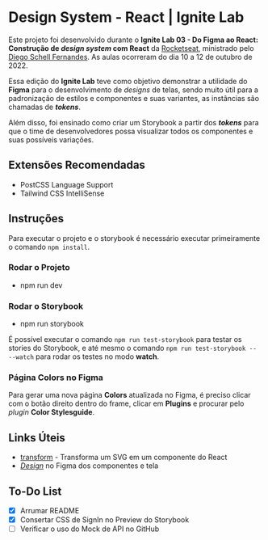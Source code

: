 # Design System - React | Ignite Lab

Este projeto foi desenvolvido durante o **Ignite Lab 03 - Do Figma ao React: Construção de _design system_ com React** da [Rocketseat](https://www.rocketseat.com.br/), ministrado pelo [Diego Schell Fernandes](https://www.linkedin.com/in/diego-schell-fernandes/). As aulas ocorreram do dia 10 a 12 de outubro de 2022.  

Essa edição do **Ignite Lab** teve como objetivo demonstrar a utilidade do **Figma** para o desenvolvimento de _designs_ de telas, sendo muito útil para a padronização de estilos  e componentes e suas variantes, as instâncias são chamadas de **_tokens_**.

Além disso, foi ensinado como criar um Storybook a partir dos **_tokens_** para que o time de desenvolvedores possa visualizar todos os componentes e suas possíveis variações.

## Extensões Recomendadas

- PostCSS Language Support
- Tailwind CSS IntelliSense

## Instruções

Para executar o projeto e o storybook é necessário executar primeiramente o comando `npm install`.

### Rodar o Projeto
- npm run dev

### Rodar o Storybook
- npm run storybook

É possível executar o comando `npm run test-storybook` para testar os stories do Storybook, e até mesmo o comando `npm run test-storybook -- --watch` para rodar os testes no modo **watch**.

### Página **Colors** no Figma

Para gerar uma nova página **Colors** atualizada no Figma, é preciso clicar com o botão direito dentro do frame, clicar em **Plugins** e procurar pelo _plugin_ **Color Stylesguide**.

## Links Úteis

- [transform](https://transform.tools/) - Transforma um SVG em um componente do React
- _[Design](https://www.figma.com/file/ivE6zGou1qNDPPhunajS1u/Ignite-Lab-Design-System)_ no Figma dos componentes e tela 

## To-Do List

- [x] Arrumar README
- [x] Consertar CSS de SignIn no Preview do Storybook
- [ ] Verificar o uso do Mock de API no GitHub 
